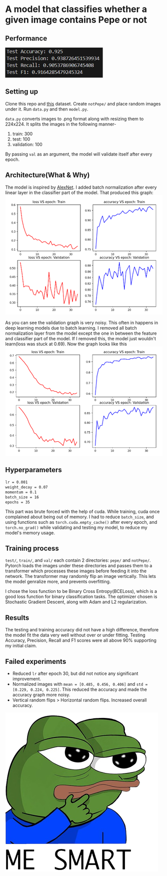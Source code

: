 # A model that classifies whether a given image contains Pepe or not

## Performance
![test metric](images/TestOutput.png)

## Setting up
Clone this repo and <a href="https://huggingface.co/datasets/vikhyatk/synthetic-pepe">this</a> dataset. Create `notPepe/` and place random images under it. Run `data.py` and then `model.py`.

`data.py` converts images to .png format along with resizing them to 224x224. It splits the images in the following manner-

1) train: 300
2) test: 100
3) validation: 100

By passing `val` as an argument, the model will validate itself after every epoch.

## Architecture(What & Why)
The model is inspired by <a href="https://en.wikipedia.org/wiki/AlexNet">AlexNet</a>. I added batch normalization after every linear layer in the classifier part of the model. That produced this graph:
![graph produced by batch normalization](images/WithBatchNormalization.png)

As you can see the validation graph is very noisy. This often in happens in deep learning models due to batch learning. I removed all batch normalization layer from the model except the one in between the feature and classifier part of the model. If I removed this, the model just wouldn't learn(loss was stuck at 0.69). Now the graph looks like this
![graph produced by 1 batch normalization](images/RemovingLast2BatchNorm.png)

## Hyperparameters
```
lr = 0.001
weight_decay = 0.07
momentum = 0.1
batch_size = 16
epochs = 35
```
This part was brute forced with the help of cuda. While training, cuda once complained about being out of memory. I had to reduce `batch_size`, and using functions such as `torch.cuda.empty_cache()` after every epoch, and `torch.no_grad()` while validating and testing my model, to reduce my model's memory usage.

## Training process
`test/`, `train/`, and `val/` each contain 2 directories: `pepe/` and `notPepe/`. Pytorch loads the images under these directories and passes them to a transformer which processes these images before feeding it into the network. The transformer may randomly flip an image vertically. This lets the model genralize more, and prevents overfitting.

I chose the loss function to be Binary Cross Entropy(BCELoss), which is a good loss function for binary classification tasks.  The optimizer chosen is Stochastic Gradient Descent, along with Adam and L2 regularization.

## Results
The testing and training accuracy did not have a high difference, therefore the model fit the data very well without over or under fitting. Testing Accuracy, Precision, Recall and F1 scores were all above 90% supporting my initial claim.

## Failed experiments
* Reduced `lr` after epoch 30, but did not notice any significant improvement.
* Normalized images with `mean = [0.485, 0.456, 0.406]` and `std = [0.229, 0.224, 0.225]`. This reduced the accuracy and made the accuracy graph more noisy.
* Vertical random flips > Horizontal random flips. Increased overall accuracy.

![pepe](images/smort.png)